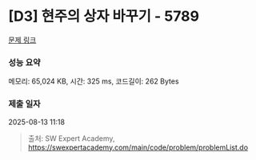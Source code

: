 # [D3] 현주의 상자 바꾸기 - 5789 

[문제 링크](https://swexpertacademy.com/main/code/problem/problemDetail.do?contestProbId=AWYygN36Qn8DFAVm) 

### 성능 요약

메모리: 65,024 KB, 시간: 325 ms, 코드길이: 262 Bytes

### 제출 일자

2025-08-13 11:18



> 출처: SW Expert Academy, https://swexpertacademy.com/main/code/problem/problemList.do